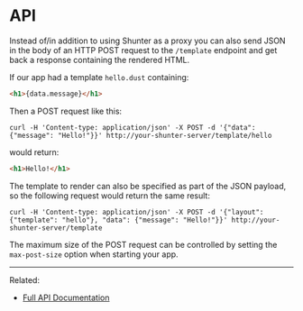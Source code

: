 
API
===

Instead of/in addition to using Shunter as a proxy you can also send JSON in the body of an HTTP POST request to the `/template` endpoint and get back a response containing the rendered HTML.

If our app had a template `hello.dust` containing:

```html
<h1>{data.message}</h1>
```

Then a POST request like this:

```
curl -H 'Content-type: application/json' -X POST -d '{"data": {"message": "Hello!"}}' http://your-shunter-server/template/hello
```

would return:

```html
<h1>Hello!</h1>
```

The template to render can also be specified as part of the JSON payload, so the following request would return the same result:


```
curl -H 'Content-type: application/json' -X POST -d '{"layout": {"template": "hello"}, "data": {"message": "Hello!"}}' http://your-shunter-server/template
```

The maximum size of the POST request can be controlled by setting the `max-post-size` option when starting your app.


---

Related:

- [Full API Documentation](index.md)
